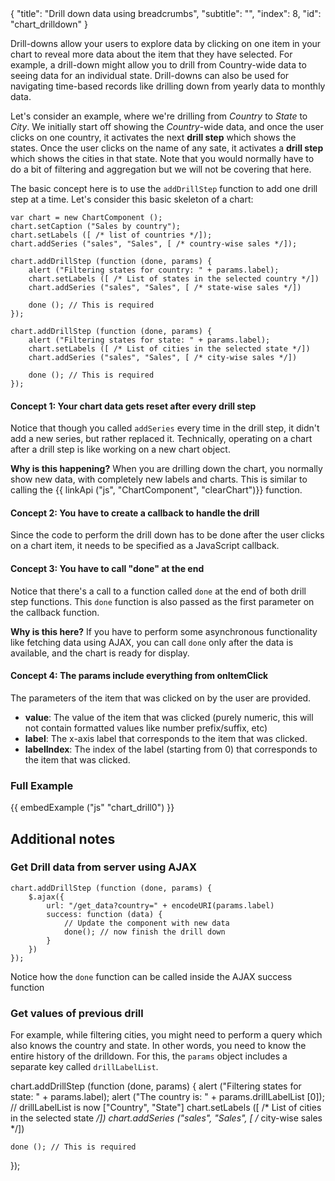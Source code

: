 <meta>
{
    "title": "Drill down data using breadcrumbs",
    "subtitle": "",
    "index": 8,
    "id": "chart_drilldown"
}
</meta>

Drill-downs allow your users to explore data by clicking on one item in your chart to reveal more data about the item that they have selected. For example, a drill-down might allow you to drill from Country-wide data to seeing data for an individual state. Drill-downs can also be used for navigating time-based records like drilling down from yearly data to monthly data.

Let's consider an example, where we're drilling from *Country* to *State* to *City*. We initially start off showing the *Country*-wide data, and once the user clicks on one country, it activates the next **drill step** which shows the states. Once the user clicks on the name of any sate, it activates a **drill step** which shows the cities in that state. Note that you would normally have to do a bit of filtering and aggregation but we will not be covering that here.

The basic concept here is to use the `addDrillStep` function to add one drill step at a time. Let's consider this basic skeleton of a chart:

~~~
var chart = new ChartComponent ();
chart.setCaption ("Sales by country");
chart.setLabels ([ /* list of countries */]);
chart.addSeries ("sales", "Sales", [ /* country-wise sales */]);

chart.addDrillStep (function (done, params) {
    alert ("Filtering states for country: " + params.label);
    chart.setLabels ([ /* List of states in the selected country */])
    chart.addSeries ("sales", "Sales", [ /* state-wise sales */])

    done (); // This is required
});

chart.addDrillStep (function (done, params) {
    alert ("Filtering states for state: " + params.label);
    chart.setLabels ([ /* List of cities in the selected state */])
    chart.addSeries ("sales", "Sales", [ /* city-wise sales */])

    done (); // This is required
});
~~~

#### Concept 1: Your chart data gets reset after every drill step

Notice that though you called `addSeries` every time in the drill step, it didn't add a new series, but rather replaced it. Technically, operating on a chart after a drill step is like working on a new chart object.

**Why is this happening?** When you are drilling down the chart, you normally show new data, with completely new labels and charts. This is similar to calling the {{ linkApi ("js", "ChartComponent", "clearChart")}} function.

#### Concept 2: You have to create a callback to handle the drill

Since the code to perform the drill down has to be done after the user clicks on a chart item, it needs to be specified as a JavaScript callback.

#### Concept 3: You have to call "done" at the end

Notice that there's a call to a function called `done` at the end of both drill step functions. This `done` function is also passed as the first parameter on the callback function.

**Why is this here?** If you have to perform some asynchronous functionality like fetching data using AJAX, you can call `done` only after the data is available, and the chart is ready for display.

#### Concept 4: The params include everything from onItemClick

The parameters of the item that was clicked on by the user are provided. 

* **value**: The value of the item that was clicked (purely numeric, this will not contain formatted values like number prefix/suffix, etc)
* **label**: The x-axis label that corresponds to the item that was clicked.
* **labelIndex**: The index of the label (starting from 0) that corresponds to the item that was clicked.

### Full Example

{{ embedExample ("js" "chart_drill0") }}

## Additional notes

### Get Drill data from server using AJAX

~~~
chart.addDrillStep (function (done, params) {
    $.ajax({
        url: "/get_data?country=" + encodeURI(params.label)
        success: function (data) {
            // Update the component with new data
            done(); // now finish the drill down
        }
    })
});
~~~~

Notice how the `done` function can be called inside the AJAX success function

### Get values of previous drill 

For example, while filtering cities, you might need to perform a query which also knows the country and state. In other words, you need to know the entire history of the drilldown. For this, the `params` object includes a separate key called `drillLabelList`. 

chart.addDrillStep (function (done, params) {
    alert ("Filtering states for state: " + params.label);
    alert ("The country is: " + params.drillLabelList [0]); // drillLabelList is now ["Country", "State"]
    chart.setLabels ([ /* List of cities in the selected state */])
    chart.addSeries ("sales", "Sales", [ /* city-wise sales */])

    done (); // This is required
});

